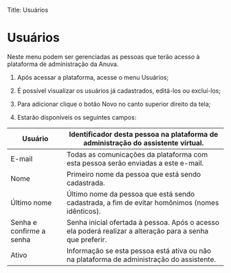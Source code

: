 Title: Usuários

# Usuários

Neste menu podem ser gerenciadas as pessoas que terão acesso à plataforma de
administração da Anuva.

1.  Após acessar a plataforma, acesse o menu Usuários;

2.  É possível visualizar os usuários já cadastrados, editá-los ou excluí-los;

3.  Para adicionar clique o botão Novo no canto superior direito da tela;

4.  Estarão disponíveis os seguintes campos:

|Usuário|Identificador desta pessoa na plataforma de administração do assistente virtual.|
|-|-|
|E-mail|Todas as comunicações da plataforma com esta pessoa serão enviadas a este e-mail.|
|Nome|Primeiro nome da pessoa que está sendo cadastrada.|
|Último nome|Último nome da pessoa que está sendo cadastrada, a fim de evitar homônimos (nomes idênticos).|
|Senha e confirme a senha|Senha inicial ofertada à pessoa. Após o acesso ela poderá realizar a alteração para a senha que preferir.|
|Ativo|Informação se esta pessoa está ativa ou não na plataforma de administração do assistente.|
